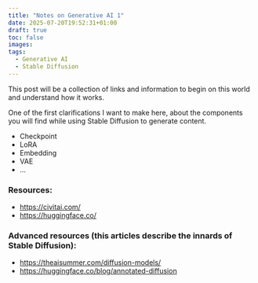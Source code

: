 ```yaml
---
title: "Notes on Generative AI 1"
date: 2025-07-20T19:52:31+01:00
draft: true
toc: false
images:
tags: 
  - Generative AI
  - Stable Diffusion
---
```


This post will be a collection of links and information to begin on this world and understand how it works.

One of the first clarifications I want to make here, about the components you will find while using Stable Diffusion to generate content.
- Checkpoint
- LoRA
- Embedding
- VAE
- ...

### Resources:
- https://civitai.com/
- https://huggingface.co/

### Advanced resources (this articles describe the innards of Stable Diffusion):
- https://theaisummer.com/diffusion-models/
- https://huggingface.co/blog/annotated-diffusion
